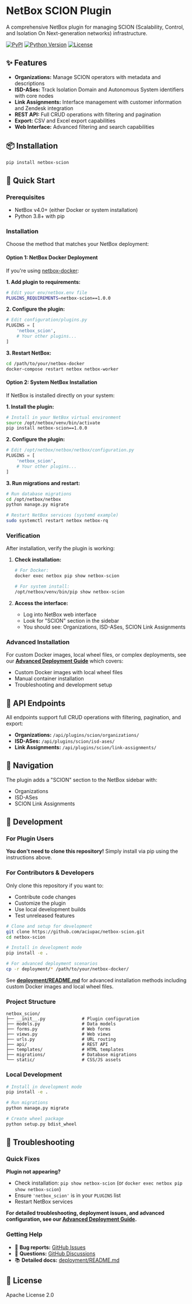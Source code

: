 # NetBox SCION Plugin

A comprehensive NetBox plugin for managing SCION (Scalability, Control, and Isolation On Next-generation networks) infrastructure.

[![PyPI](https://img.shields.io/pypi/v/netbox-scion)](https://pypi.org/project/netbox-scion/)
[![Python Version](https://img.shields.io/pypi/pyversions/netbox-scion)](https://pypi.org/project/netbox-scion/)
[![License](https://img.shields.io/github/license/aciupac/netbox-scion)](https://github.com/aciupac/netbox-scion/blob/main/LICENSE)

## ✨ Features

- **Organizations:** Manage SCION operators with metadata and descriptions
- **ISD-ASes:** Track Isolation Domain and Autonomous System identifiers with core nodes
- **Link Assignments:** Interface management with customer information and Zendesk integration
- **REST API:** Full CRUD operations with filtering and pagination
- **Export:** CSV and Excel export capabilities
- **Web Interface:** Advanced filtering and search capabilities

## 📦 Installation

```bash
pip install netbox-scion
```

## 🚀 Quick Start

### Prerequisites
- NetBox v4.0+ (either Docker or system installation)
- Python 3.8+ with pip

### Installation

Choose the method that matches your NetBox deployment:

#### Option 1: NetBox Docker Deployment

If you're using [netbox-docker](https://github.com/netbox-community/netbox-docker):

**1. Add plugin to requirements:**
```bash
# Edit your env/netbox.env file
PLUGINS_REQUIREMENTS=netbox-scion==1.0.0
```

**2. Configure the plugin:**
```python
# Edit configuration/plugins.py
PLUGINS = [
    'netbox_scion',
    # Your other plugins...
]
```

**3. Restart NetBox:**
```bash
cd /path/to/your/netbox-docker
docker-compose restart netbox netbox-worker
```

#### Option 2: System NetBox Installation

If NetBox is installed directly on your system:

**1. Install the plugin:**
```bash
# Install in your NetBox virtual environment
source /opt/netbox/venv/bin/activate
pip install netbox-scion==1.0.0
```

**2. Configure the plugin:**
```python
# Edit /opt/netbox/netbox/netbox/configuration.py
PLUGINS = [
    'netbox_scion',
    # Your other plugins...
]
```

**3. Run migrations and restart:**
```bash
# Run database migrations
cd /opt/netbox/netbox
python manage.py migrate

# Restart NetBox services (systemd example)
sudo systemctl restart netbox netbox-rq
```

### Verification

After installation, verify the plugin is working:

1. **Check installation:**
   ```bash
   # For Docker:
   docker exec netbox pip show netbox-scion
   
   # For system install:
   /opt/netbox/venv/bin/pip show netbox-scion
   ```

2. **Access the interface:**
   - Log into NetBox web interface
   - Look for "SCION" section in the sidebar
   - You should see: Organizations, ISD-ASes, SCION Link Assignments

### Advanced Installation

For custom Docker images, local wheel files, or complex deployments, see our [**Advanced Deployment Guide**](deployment/README.md) which covers:
- Custom Docker images with local wheel files
- Manual container installation
- Troubleshooting and development setup

## 🔧 API Endpoints

All endpoints support full CRUD operations with filtering, pagination, and export:

- **Organizations:** `/api/plugins/scion/organizations/`
- **ISD-ASes:** `/api/plugins/scion/isd-ases/`
- **Link Assignments:** `/api/plugins/scion/link-assignments/`

## 🎯 Navigation

The plugin adds a "SCION" section to the NetBox sidebar with:
- Organizations
- ISD-ASes  
- SCION Link Assignments

## 📁 Development

### For Plugin Users
**You don't need to clone this repository!** Simply install via pip using the instructions above.

### For Contributors & Developers

Only clone this repository if you want to:
- Contribute code changes
- Customize the plugin
- Use local development builds
- Test unreleased features

```bash
# Clone and setup for development
git clone https://github.com/aciupac/netbox-scion.git
cd netbox-scion

# Install in development mode
pip install -e .

# For advanced deployment scenarios
cp -r deployment/* /path/to/your/netbox-docker/
```

See [**deployment/README.md**](deployment/README.md) for advanced installation methods including custom Docker images and local wheel files.

### Project Structure
```
netbox_scion/
├── __init__.py              # Plugin configuration
├── models.py                # Data models
├── forms.py                 # Web forms
├── views.py                 # Web views
├── urls.py                  # URL routing
├── api/                     # REST API
├── templates/               # HTML templates
├── migrations/              # Database migrations
└── static/                  # CSS/JS assets
```

### Local Development
```bash
# Install in development mode
pip install -e .

# Run migrations
python manage.py migrate

# Create wheel package
python setup.py bdist_wheel
```

## 🐛 Troubleshooting

### Quick Fixes

**Plugin not appearing?**
- Check installation: `pip show netbox-scion` (or `docker exec netbox pip show netbox-scion`)
- Ensure `'netbox_scion'` is in your `PLUGINS` list
- Restart NetBox services

**For detailed troubleshooting, deployment issues, and advanced configuration, see our [**Advanced Deployment Guide**](deployment/README.md).**

### Getting Help
- 🐛 **Bug reports:** [GitHub Issues](https://github.com/aciupac/netbox-scion/issues)
- 💬 **Questions:** [GitHub Discussions](https://github.com/aciupac/netbox-scion/discussions)
- 📚 **Detailed docs:** [deployment/README.md](deployment/README.md)

## 📝 License

Apache License 2.0

